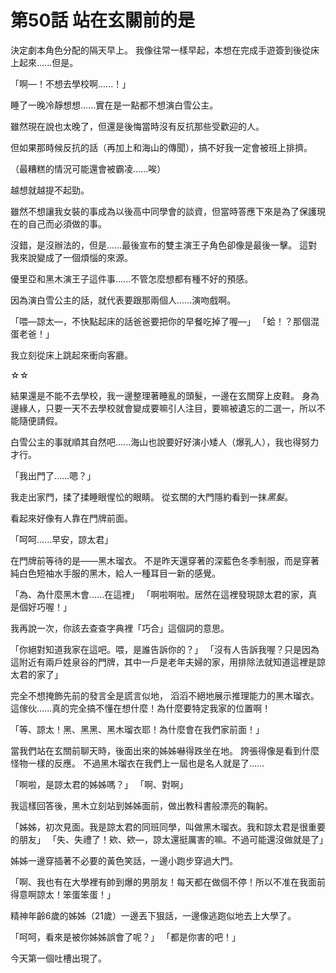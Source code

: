 # 第50話 站在玄關前的是

決定劇本角色分配的隔天早上。
我像往常一樣早起，本想在完成手遊簽到後從床上起來......但是。

「啊—！不想去學校啊......！」

睡了一晚冷靜想想......實在是一點都不想演白雪公主。

雖然現在說也太晚了，但還是後悔當時沒有反抗那些受歡迎的人。

但如果那時候反抗的話（再加上和海山的傳聞），搞不好我一定會被班上排擠。

（最糟糕的情況可能還會被霸凌......唉）

越想就越提不起勁。

雖然不想讓我女裝的事成為以後高中同學會的談資，但當時答應下來是為了保護現在的自己而必須做的事。

沒錯，是沒辦法的，但是......最後宣布的雙主演王子角色卻像是最後一擊。
這對我來說變成了一個煩惱的來源。

優里亞和黑木演王子這件事......不管怎麼想都有種不好的預感。

因為演白雪公主的話，就代表要跟那兩個人......演吻戲啊。

「喂—諒太—，不快點起床的話爸爸要把你的早餐吃掉了喔—」
「蛤！？那個混蛋老爸！」

我立刻從床上跳起來衝向客廳。

☆☆

結果還是不能不去學校，我一邊整理著睡亂的頭髮，一邊在玄關穿上皮鞋。
身為邊緣人，只要一天不去學校就會變成要嘛引人注目，要嘛被遺忘的二選一，所以不能隨便請假。

白雪公主的事就順其自然吧......海山也說要好好演小矮人（爆乳人），我也得努力才行。

「我出門了......嗯？」

我走出家門，揉了揉睡眼惺忪的眼睛。
從玄關的大門隱約看到一抹*黑髮*。

看起來好像有人靠在門牌前面。

「呵呵......早安，諒太君」

在門牌前等待的是——黑木瑠衣。
不是昨天還穿著的深藍色冬季制服，而是穿著純白色短袖水手服的黑木，給人一種耳目一新的感覺。

「為、為什麼黑木會......在這裡」
「啊啦啊啦。居然在這裡發現諒太君的家，真是個好巧喔！」

我再說一次，你該去查查字典裡「巧合」這個詞的意思。

「你絕對知道我家在這吧。喂，是誰告訴你的？」
「沒有人告訴我喔？只是因為這附近有兩戶姓泉谷的門牌，其中一戶是老年夫婦的家，用排除法就知道這裡是諒太君的家了」

完全不想掩飾先前的發言全是謊言似地，
滔滔不絕地展示推理能力的黑木瑠衣。
這傢伙......真的完全搞不懂在想什麼！為什麼要特定我家的位置啊！

「等、諒太！黑、黑黑、黑木瑠衣耶！為什麼會在我們家前面！」

當我們站在玄關前聊天時，後面出來的姊姊嚇得跌坐在地。
誇張得像是看到什麼怪物一樣的反應。
不過黑木瑠衣在我們上一屆也是名人就是了......

「啊啦，是諒太君的姊姊嗎？」
「啊、對啊」

我這樣回答後，黑木立刻站到姊姊面前，做出教科書般漂亮的鞠躬。

「姊姊，初次見面。我是諒太君的同班同學，叫做黑木瑠衣。我和諒太君是很重要的朋友」
「失、失禮了！欸、欸—，諒太還挺厲害的嘛。不過可能還沒做就是了」

姊姊一邊穿插著不必要的黃色笑話，一邊小跑步穿過大門。

「啊、我也有在大學裡有帥到爆的男朋友！每天都在做個不停！所以不准在我面前得意啊諒太！笨蛋笨蛋！」

精神年齡6歲的姊姊（21歲）一邊丟下狠話，一邊像逃跑似地去上大學了。

「呵呵，看來是被你姊姊誤會了呢？」
「都是你害的吧！」

今天第一個吐槽出現了。